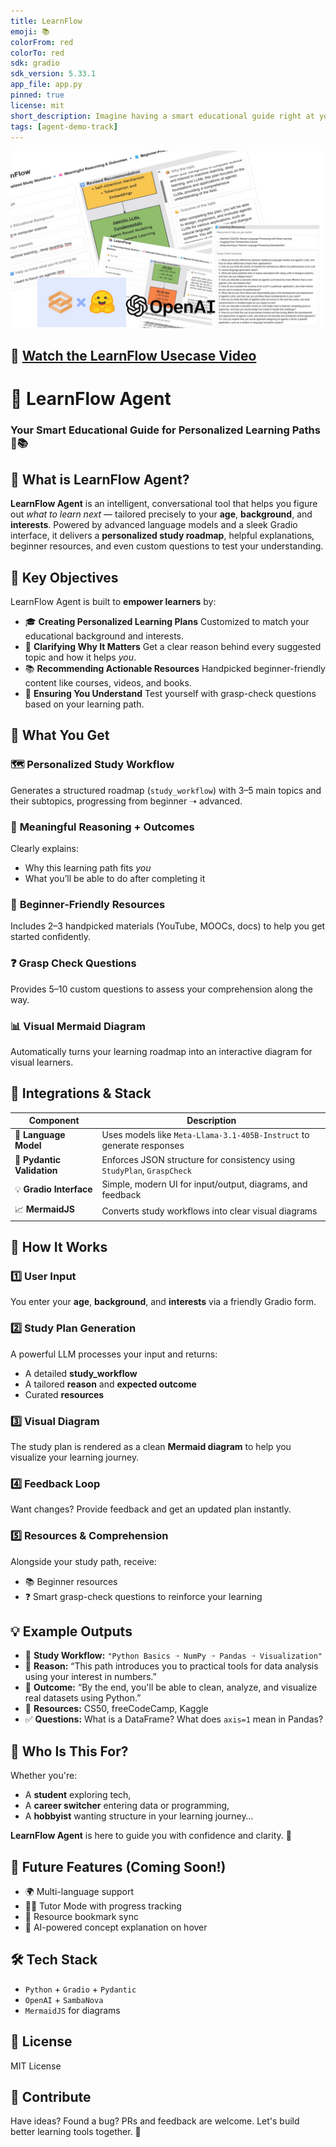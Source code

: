 ```yaml
---
title: LearnFlow
emoji: 📚
colorFrom: red
colorTo: red
sdk: gradio
sdk_version: 5.33.1
app_file: app.py
pinned: true
license: mit
short_description: Imagine having a smart educational guide right at your side.
tags: [agent-demo-track]
---
```


![LearnFlow Banner](.\assets\slide2.JPG)
## 🎥 [Watch the LearnFlow Usecase Video](https://youtu.be/2UTir0MX0kU)

# 📑 LearnFlow Agent

### Your Smart Educational Guide for Personalized Learning Paths 🧠📚
## 🎯 What is LearnFlow Agent?

**LearnFlow Agent** is an intelligent, conversational tool that helps you figure out *what to learn next* — tailored precisely to your **age**, **background**, and **interests**.
Powered by advanced language models and a sleek Gradio interface, it delivers a **personalized study roadmap**, helpful explanations, beginner resources, and even custom questions to test your understanding.

## 🚀 Key Objectives

LearnFlow Agent is built to **empower learners** by:

* 🎓 **Creating Personalized Learning Plans**
  Customized to match your educational background and interests.
* 🧭 **Clarifying Why It Matters**
  Get a clear reason behind every suggested topic and how it helps *you*.
* 📚 **Recommending Actionable Resources**
  Handpicked beginner-friendly content like courses, videos, and books.
* 🧩 **Ensuring You Understand**
  Test yourself with grasp-check questions based on your learning path.

## 🔑 What You Get
### 🗺️ **Personalized Study Workflow**
Generates a structured roadmap (`study_workflow`) with 3–5 main topics and their subtopics, progressing from beginner ➝ advanced.
### 🧠 **Meaningful Reasoning + Outcomes**
Clearly explains:
* Why this learning path fits *you*
* What you’ll be able to do after completing it
### 📘 **Beginner-Friendly Resources**
Includes 2–3 handpicked materials (YouTube, MOOCs, docs) to help you get started confidently.
### ❓ **Grasp Check Questions**
Provides 5–10 custom questions to assess your comprehension along the way.
### 📊 **Visual Mermaid Diagram**
Automatically turns your learning roadmap into an interactive diagram for visual learners.

## 🔌 Integrations & Stack

| Component                  | Description                                                             |
| -------------------------- | ----------------------------------------------------------------------- |
| 🧠 **Language Model**      | Uses models like `Meta-Llama-3.1-405B-Instruct` to generate responses   |
| 🧱 **Pydantic Validation** | Enforces JSON structure for consistency using `StudyPlan`, `GraspCheck` |
| 💡 **Gradio Interface**    | Simple, modern UI for input/output, diagrams, and feedback              |
| 📈 **MermaidJS**           | Converts study workflows into clear visual diagrams                     |

## 🔁 How It Works

### 1️⃣ User Input
You enter your **age**, **background**, and **interests** via a friendly Gradio form.

### 2️⃣ Study Plan Generation
A powerful LLM processes your input and returns:
* A detailed **study\_workflow**
* A tailored **reason** and **expected outcome**
* Curated **resources**

### 3️⃣ Visual Diagram
The study plan is rendered as a clean **Mermaid diagram** to help you visualize your learning journey.

### 4️⃣ Feedback Loop
Want changes? Provide feedback and get an updated plan instantly.

### 5️⃣ Resources & Comprehension
Alongside your study path, receive:

* 📚 Beginner resources
* ❓ Smart grasp-check questions to reinforce your learning

## 💡 Example Outputs
* 📖 **Study Workflow:** `"Python Basics ➝ NumPy ➝ Pandas ➝ Visualization"`
* 💬 **Reason:** “This path introduces you to practical tools for data analysis using your interest in numbers.”
* 🎯 **Outcome:** “By the end, you'll be able to clean, analyze, and visualize real datasets using Python.”
* 📘 **Resources:** CS50, freeCodeCamp, Kaggle
* ✅ **Questions:** What is a DataFrame? What does `axis=1` mean in Pandas?

## 👤 Who Is This For?
Whether you're:

* A **student** exploring tech,
* A **career switcher** entering data or programming,
* A **hobbyist** wanting structure in your learning journey…

**LearnFlow Agent** is here to guide you with confidence and clarity. 🌟

## 🧪 Future Features (Coming Soon!)
* 🌍 Multi-language support
* 🧑‍🏫 Tutor Mode with progress tracking
* 🔗 Resource bookmark sync
* 🧠 AI-powered concept explanation on hover

## 🛠️ Tech Stack
* `Python` + `Gradio` + `Pydantic`
* `OpenAI` + `SambaNova`
* `MermaidJS` for diagrams
## 📎 License
MIT License
## 🙌 Contribute
Have ideas? Found a bug? PRs and feedback are welcome. Let's build better learning tools together. 🤝


